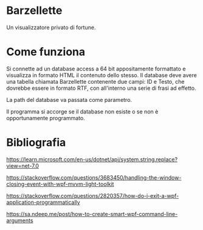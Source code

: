 # Barzellette

Un visualizzatore privato di fortune.

# Come funziona

Si connette ad un database access a 64 bit appositamente formattato e visualizza in formato HTML il contenuto dello stesso.
Il database deve avere una tabella chiamata Barzellette contenente due campi: ID e Testo, che dovrebbe essere in formato RTF, con all'interno una serie di frasi ad effetto.

La path del database va passata come parametro.

Il programma si accorge se il database non esiste o se non è  opportunamente programmato.

# Bibliografia

https://learn.microsoft.com/en-us/dotnet/api/system.string.replace?view=net-7.0

https://stackoverflow.com/questions/3683450/handling-the-window-closing-event-with-wpf-mvvm-light-toolkit

https://stackoverflow.com/questions/2820357/how-do-i-exit-a-wpf-application-programmatically

https://sa.ndeep.me/post/how-to-create-smart-wpf-command-line-arguments
